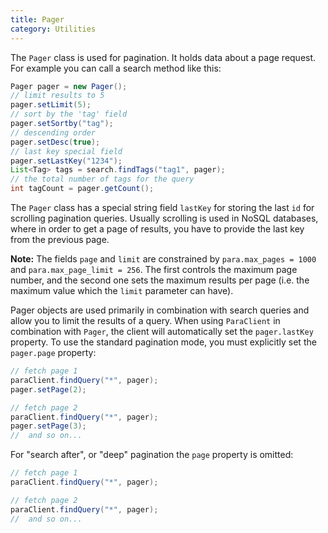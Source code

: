```yaml
---
title: Pager
category: Utilities
---
```


The `Pager` class is used for pagination. It holds data about a page request. For example you can call a search method
like this:

```java
Pager pager = new Pager();
// limit results to 5
pager.setLimit(5);
// sort by the 'tag' field
pager.setSortby("tag");
// descending order
pager.setDesc(true);
// last key special field
pager.setLastKey("1234");
List<Tag> tags = search.findTags("tag1", pager);
// the total number of tags for the query
int tagCount = pager.getCount();
```

The `Pager` class has a special string field `lastKey` for storing the last `id` for scrolling pagination queries.
Usually scrolling is used in NoSQL databases, where in order to get a page of results, you have to provide the
last key from the previous page.

**Note:** The fields `page` and `limit` are constrained by `para.max_pages = 1000` and `para.max_page_limit = 256`.
The first controls the maximum page number, and the second one sets the maximum results per page (i.e. the
maximum value which the `limit` parameter can have).

Pager objects are used primarily in combination with search queries and allow you to limit the results of a query.
When using `ParaClient` in combination with `Pager`, the client will automatically set the `pager.lastKey`
property. To use the standard pagination mode, you must explicitly set the `pager.page` property:
```java
// fetch page 1
paraClient.findQuery("*", pager);
pager.setPage(2);

// fetch page 2
paraClient.findQuery("*", pager);
pager.setPage(3);
//  and so on...
```

For "search after", or "deep" pagination the `page` property is omitted:
```java
// fetch page 1
paraClient.findQuery("*", pager);

// fetch page 2
paraClient.findQuery("*", pager);
//  and so on...
```
